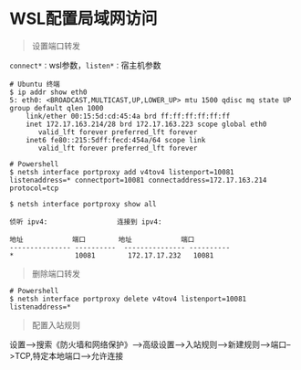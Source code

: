 # WSL配置局域网访问

> 设置端口转发

`connect*：`wsl参数，`listen*：`宿主机参数

```shell
# Ubuntu 终端
$ ip addr show eth0
5: eth0: <BROADCAST,MULTICAST,UP,LOWER_UP> mtu 1500 qdisc mq state UP group default qlen 1000
    link/ether 00:15:5d:cd:45:4a brd ff:ff:ff:ff:ff:ff
    inet 172.17.163.214/28 brd 172.17.163.223 scope global eth0
       valid_lft forever preferred_lft forever
    inet6 fe80::215:5dff:fecd:454a/64 scope link
       valid_lft forever preferred_lft forever
       
# Powershell 
$ netsh interface portproxy add v4tov4 listenport=10081 listenaddress=* connectport=10081 connectaddress=172.17.163.214 protocol=tcp

$ netsh interface portproxy show all

侦听 ipv4:                 连接到 ipv4:

地址            端口        地址            端口
--------------- ----------  --------------- ----------
*               10081        172.17.17.232   10081
```

> 删除端口转发

```shell
# Powershell 
$ netsh interface portproxy delete v4tov4 listenport=10081 listenaddress=*
```

> 配置入站规则

设置–>搜索《防火墙和网络保护》–>高级设置—>入站规则–>新建规则–>端口–>TCP,特定本地端口–>允许连接